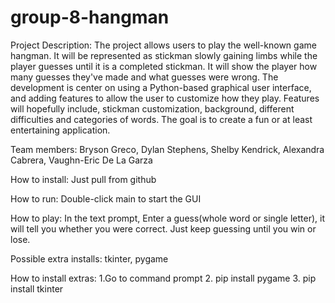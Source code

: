 # group-8-hangman
Project Description: The project allows users to play the well-known game hangman. It will be represented as stickman slowly gaining limbs while the player guesses until it is a completed stickman. It will show the player how many guesses they've made and what guesses were wrong. The development is center on using a Python-based graphical user interface, and adding features to allow the user to customize how they play. Features will hopefully include, stickman customization, background, different difficulties and categories of words. The goal is to create a fun or at least entertaining application.

Team members: Bryson Greco, Dylan Stephens, Shelby Kendrick, Alexandra Cabrera, Vaughn-Eric De La Garza

How to install: Just pull from github

How to run: Double-click main to start the GUI

How to play: In the text prompt, Enter a guess(whole word or single letter), it will tell you whether you were correct. Just keep guessing until you win or lose.

Possible extra installs: tkinter, pygame

How to install extras:
1.Go to command prompt
2. pip install pygame
3. pip install tkinter

